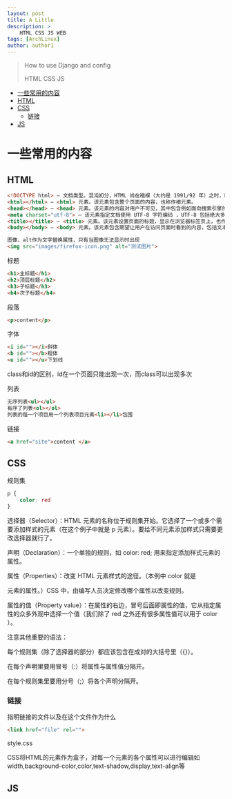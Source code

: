 ```yaml
---
layout: post
title: A Little
description: >
    HTML CSS JS WEB
tags: [ArchLinux]
author: author1
---
```


> How to use Django and config
>
> HTML CSS JS

- [一些常用的内容](#head1)
- [HTML](#head2)
- [CSS](#head3)
	- [链接](#head4)
- [JS](#head5)


# <span id="head1">一些常用的内容</span>

## <span id="head2">HTML</span>

```html
<!DOCTYPE html> — 文档类型。混沌初分，HTML 尚在襁褓（大约是 1991/92 年）之时，DOCTYPE 用来链接一些 HTML 编写守则，比如自动查错之类。DOCTYPE 在当今作用有限，仅用于保证文档正常读取。现在知道这些就足够了。
<html></html> — <html> 元素。该元素包含整个页面的内容，也称作根元素。
<head></head> — <head> 元素。该元素的内容对用户不可见，其中包含例如面向搜索引擎的搜索关键字（keywords）、页面描述、CSS 样式表和字符编码声明等。
<meta charset="utf-8"> — 该元素指定文档使用 UTF-8 字符编码 ，UTF-8 包括绝大多数人类已知语言的字符。基本上 UTF-8 可以处理任何文本内容，还可以避免以后出现某些问题，没有理由再选用其他编码。
<title></title> — <title> 元素。该元素设置页面的标题，显示在浏览器标签页上，也作为收藏网页的描述文字。
<body></body> — <body> 元素。该元素包含期望让用户在访问页面时看到的内容，包括文本、图像、视频、游戏、可播放的音轨或其他内容。
```

```html
图像，alt作为文字替换属性，只有当图像无法显示时出现
<img src="images/firefox-icon.png" alt="测试图片">
```

标题

```html
<h1>主标题</h1>
<h2>顶层标题</h2>
<h3>子标题</h3>
<h4>次子标题</h4>
```

段落

```html
<p>content</p>
```

字体

```html
<i id=""></i>斜体
<b id=""></b>粗体
<u id=""></u>下划线
```

class和id的区别，id在一个页面只能出现一次，而class可以出现多次

列表

```html
无序列表<ul></ul>
有序了列表<ol></ol>
列表的每一个项目用一个列表项目元素<li></li>包围
```

链接

```html
<a href="site">content </a>
```

## <span id="head3">CSS</span>

规则集

```css
p {
    color: red
}
```

选择器（Selector）：HTML 元素的名称位于规则集开始。它选择了一个或多个需要添加样式的元素（在这个例子中就是 p 元素）。要给不同元素添加样式只需要更改选择器就行了。

声明（Declaration）：一个单独的规则，如 color: red; 用来指定添加样式元素的属性。

属性（Properties）：改变 HTML 元素样式的途径。（本例中 color 就是 <p> 元素的属性。）CSS 中，由编写人员决定修改哪个属性以改变规则。

属性的值（Property value）：在属性的右边，冒号后面即属性的值，它从指定属性的众多外观中选择一个值（我们除了 red 之外还有很多属性值可以用于 color ）。

注意其他重要的语法：

每个规则集（除了选择器的部分）都应该包含在成对的大括号里（{}）。

在每个声明里要用冒号（:）将属性与属性值分隔开。

在每个规则集里要用分号（;）将各个声明分隔开。

### <span id="head4">链接</span>

指明链接的文件以及在这个文件作为什么

```html
<link href="file" rel="">
```

style.css

CSS将HTML的元素作为盒子，对每一个元素的各个属性可以进行编辑如width,background-color,color,text-shadow,display,text-align等

## <span id="head5">JS</span>

